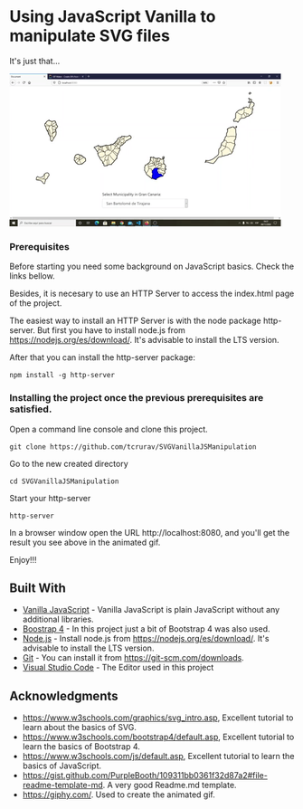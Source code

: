 # Using JavaScript Vanilla to manipulate SVG files

It's just that...

![alt text](https://github.com/tcrurav/SVGVanillaJSManipulation/blob/master/img/giphy.gif)

### Prerequisites

Before starting you need some background on JavaScript basics. Check the links bellow.

Besides, it is necesary to use an HTTP Server to access the index.html page of the project.

The easiest way to install an HTTP Server is with the node package http-server. But first you have to install node.js from https://nodejs.org/es/download/. It's advisable to install the LTS version.

After that you can install the http-server package:

```
npm install -g http-server
```

### Installing the project once the previous prerequisites are satisfied.

Open a command line console and clone this project.

```
git clone https://github.com/tcrurav/SVGVanillaJSManipulation
```

Go to the new created directory

```
cd SVGVanillaJSManipulation
```

Start your http-server

```
http-server
```

In a browser window open the URL http://localhost:8080, and you'll get the result you see above in the animated gif.

Enjoy!!!

## Built With

* [Vanilla JavaScript](https://snipcart.com/blog/learn-vanilla-javascript-before-using-js-frameworks) - Vanilla JavaScript is plain JavaScript without any additional libraries. 
* [Boostrap 4](https://getbootstrap.com/docs/4.0/getting-started/introduction/) - In this project just a bit of Bootstrap 4 was also used.
* [Node.js](https://nodejs.org) - Install node.js from https://nodejs.org/es/download/. It's advisable to install the LTS version.
* [Git](https://git-scm.com) - You can install it from https://git-scm.com/downloads.
* [Visual Studio Code](https://code.visualstudio.com/) - The Editor used in this project

## Acknowledgments

* https://www.w3schools.com/graphics/svg_intro.asp, Excellent tutorial to learn about the basics of SVG.
* https://www.w3schools.com/bootstrap4/default.asp, Excellent tutorial to learn the basics of Bootstrap 4.
* https://www.w3schools.com/js/default.asp, Excellent tutorial to learn the basics of JavaScript.
* https://gist.github.com/PurpleBooth/109311bb0361f32d87a2#file-readme-template-md. A very good Readme.md template.
* https://giphy.com/. Used to create the animated gif.